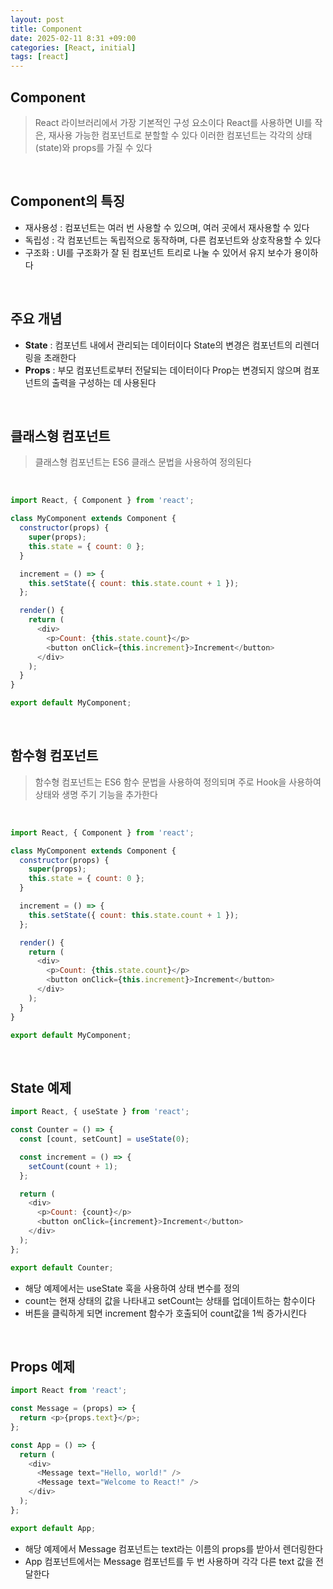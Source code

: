```yaml
---
layout: post
title: Component
date: 2025-02-11 8:31 +09:00
categories: [React, initial]
tags: [react]
---
```


## Component
> React 라이브러리에서 가장 기본적인 구성 요소이다
> React를 사용하면 UI를 작은, 재사용 가능한 컴포넌트로 분할할 수 있다
> 이러한 컴포넌트는 각각의 상태(state)와 props를 가질 수 있다

<br>

## Component의 특징
- 재사용성 : 컴포넌트는 여러 번 사용할 수 있으며, 여러 곳에서 재사용할 수 있다
- 독립성 : 각 컴포넌트는 독립적으로 동작하며, 다른 컴포넌트와 상호작용할 수 있다
- 구조화 : UI를 구조화가 잘 된 컴포넌트 트리로 나눌 수 있어서 유지 보수가 용이하다

<br>

## 주요 개념
- **State** : 컴포넌트 내에서 관리되는 데이터이다 State의 변경은 컴포넌트의 리렌더링을 초래한다
- **Props** : 부모 컴포넌트로부터 전달되는 데이터이다 Prop는 변경되지 않으며 컴포넌트의 출력을 구성하는 데 사용된다

<br>

## 클래스형 컴포넌트
> 클래스형 컴포넌트는 ES6 클래스 문법을 사용하여 정의된다
<br>

```javascript
import React, { Component } from 'react';

class MyComponent extends Component {
  constructor(props) {
    super(props);
    this.state = { count: 0 };
  }

  increment = () => {
    this.setState({ count: this.state.count + 1 });
  };

  render() {
    return (
      <div>
        <p>Count: {this.state.count}</p>
        <button onClick={this.increment}>Increment</button>
      </div>
    );
  }
}

export default MyComponent;
```

<br>

## 함수형 컴포넌트
> 함수형 컴포넌트는 ES6 함수 문법을 사용하여 정의되며 주로 Hook을 사용하여 상태와 생명 주기 기능을 추가한다
<br>

```javascript
import React, { Component } from 'react';

class MyComponent extends Component {
  constructor(props) {
    super(props);
    this.state = { count: 0 };
  }

  increment = () => {
    this.setState({ count: this.state.count + 1 });
  };

  render() {
    return (
      <div>
        <p>Count: {this.state.count}</p>
        <button onClick={this.increment}>Increment</button>
      </div>
    );
  }
}

export default MyComponent;
```

<br>

## State 예제
```javascript
import React, { useState } from 'react';

const Counter = () => {
  const [count, setCount] = useState(0);

  const increment = () => {
    setCount(count + 1);
  };

  return (
    <div>
      <p>Count: {count}</p>
      <button onClick={increment}>Increment</button>
    </div>
  );
};

export default Counter;
```
- 해당 예제에서는 useState 훅을 사용하여 상태 변수를 정의
- count는 현재 상태의 값을 나타내고 setCount는 상태를 업데이트하는 함수이다
- 버튼을 클릭하게 되면 increment 함수가 호출되어 count값을 1씩 증가시킨다

<br>

## Props 예제
```javascript
import React from 'react';

const Message = (props) => {
  return <p>{props.text}</p>;
};

const App = () => {
  return (
    <div>
      <Message text="Hello, world!" />
      <Message text="Welcome to React!" />
    </div>
  );
};

export default App;
```
- 해당 예제에서 Message 컴포넌트는 text라는 이름의 props를 받아서 렌더링한다
- App 컴포넌트에서는 Message 컴포넌트를 두 번 사용하며 각각 다른 text 값을 전달한다

